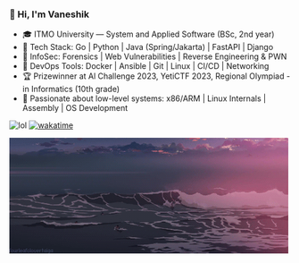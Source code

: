 ### 👋 Hi, I'm Vaneshik
- 🎓 ITMO University — System and Applied Software (BSc, 2nd year)
- 🧠 Tech Stack: Go | Python | Java (Spring/Jakarta) | FastAPI | Django
- 🔐 InfoSec: Forensics | Web Vulnerabilities | Reverse Engineering & PWN
- 🐋 DevOps Tools: Docker | Ansible | Git | Linux | CI/CD | Networking
- 🏆 Prizewinner at Al Challenge 2023, YetiCTF 2023, Regional Olympiad - in Informatics (10th grade)
- 💾 Passionate about low-level systems: x86/ARM | Linux Internals | Assembly | OS Development

![lol](https://img.shields.io/badge/Programming%20Playtime%3A%20-pink) [![wakatime](https://wakatime.com/badge/user/b54a6fd6-38c2-4b10-af73-49f5feb48525.svg)](https://wakatime.com/@b54a6fd6-38c2-4b10-af73-49f5feb48525)

![GIF](./.util/gif.gif)
